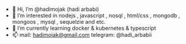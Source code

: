 - 👋 Hi, I’m @hadimojak (hadi arbabi)
- 👀 I’m interested in nodejs , javascript , nosql , html/css , mongodb , mongoos , mysql , sequelzie and etc.
- 🌱 I’m currently learning docker & kubernetes & typescript
- 📫 mail: hadimojak@gmail.com telegram: @hadi_arbabii

